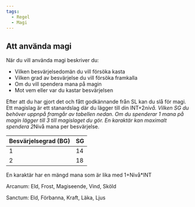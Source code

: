 ```yaml
---
tags:
  - Regel
  - Magi
---
```

## Att använda magi

När du vill använda magi beskriver du:
- Vilken besvärjelsedomän du vill försöka kasta
- Vilken grad av besvärjelse du vill försöka framkalla 
- Om du vill spendera mana på magin
- Mot vem eller var du kastar besvärjelsen

Efter att du har gjort det och fått godkännande från SL kan du slå för magi. Ett magislag är ett stanardslag där du lägger till din INT+2*nivå. Vilken SG du behöver uppnpå framgår av tabellen nedan. Om du spenderar 1 mana på magin lägger till 3 till magislaget du gör. En karaktär kan maximalt spendera 2*Nivå mana per besvärjelse.

| Besvärjelsegrad (BG) | SG  |
| -------------------- | --- |
| 1                    | 14  |
| 2                    | 18  |
En karaktär har en mängd mana som är lika med 1+Nivå\*INT

Arcanum: Eld, Frost, Magiseende, Vind, Sköld

Sanctum: Eld, Förbanna, Kraft, Läka, Ljus
